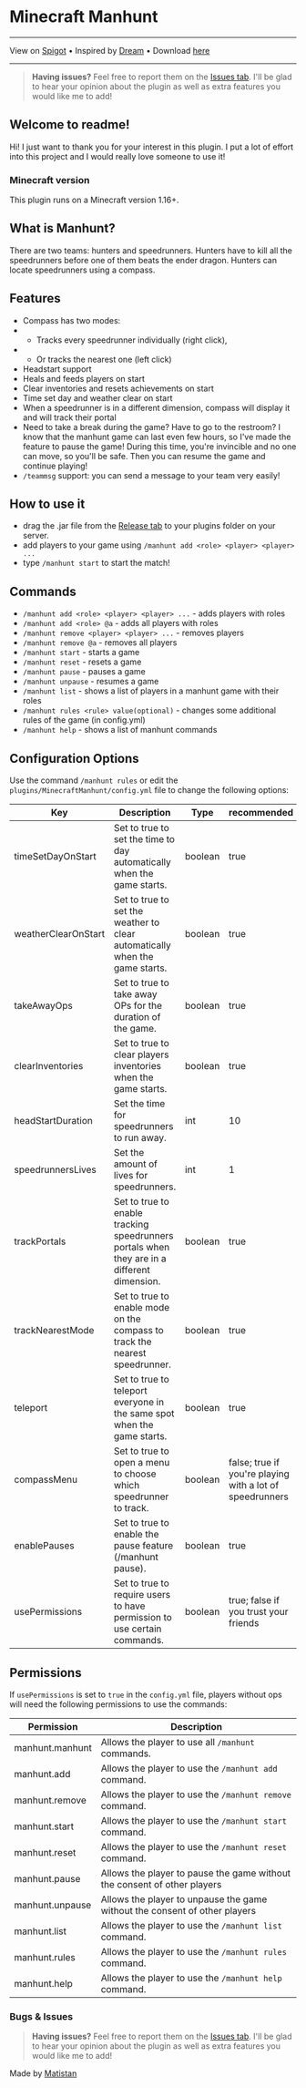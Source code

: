 # Minecraft Manhunt

---

View on [Spigot](https://www.spigotmc.org/resources/manhunt.109010/) • 
Inspired by [Dream](https://www.youtube.com/@dream) • 
Download [here](https://github.com/Matistan/MinecraftManhunt/releases)

---

> **Having issues?** Feel free to report them on the [Issues tab](https://github.com/Matistan/MinecraftManhunt/issues). I'll be glad to hear your opinion about the plugin as well as extra features you would like me to add!

## Welcome to readme!

Hi! I just want to thank you for your interest in this plugin. I put a lot of effort into this project and I would really love someone to use it!

### Minecraft version

This plugin runs on a Minecraft version 1.16+.

## What is Manhunt?

There are two teams: hunters and speedrunners. Hunters have to kill all the speedrunners before one of them beats the ender dragon. Hunters can locate speedrunners using a compass.

## Features

- Compass has two modes:
- - Tracks every speedrunner individually (right click),
- - Or tracks the nearest one (left click)
- Headstart support
- Heals and feeds players on start
- Clear inventories and resets achievements on start
- Time set day and weather clear on start
- When a speedrunner is in a different dimension, compass will display it and will track their portal
- Need to take a break during the game? Have to go to the restroom? I know that the manhunt game can last even few hours, so I've made the feature to pause the game! During this time, you're invincible and no one can move, so you'll be safe. Then you can resume the game and continue playing!
- `/teammsg` support: you can send a message to your team very easily!

## How to use it

- drag the .jar file from the [Release tab](https://github.com/Matistan/MinecraftManhunt/releases) to your plugins folder on your server.
- add players to your game using `/manhunt add <role> <player> <player> ... `
- type `/manhunt start` to start the match!

## Commands

- `/manhunt add <role> <player> <player> ...` - adds players with roles
- `/manhunt add <role> @a` - adds all players with roles
- `/manhunt remove <player> <player> ...` - removes players
- `/manhunt remove @a` - removes all players
- `/manhunt start` - starts a game
- `/manhunt reset` - resets a game
- `/manhunt pause` - pauses a game
- `/manhunt unpause` - resumes a game
- `/manhunt list` - shows a list of players in a manhunt game with their roles
- `/manhunt rules <rule> value(optional)` - changes some additional rules of the game (in config.yml)
- `/manhunt help` - shows a list of manhunt commands

## Configuration Options

Use the command `/manhunt rules` or edit the `plugins/MinecraftManhunt/config.yml` file to change the following options:

| Key                 | Description                                                                                 | Type    | recommended                                              |
|---------------------|---------------------------------------------------------------------------------------------|---------|----------------------------------------------------------|
| timeSetDayOnStart   | Set to true to set the time to day automatically when the game starts.                      | boolean | true                                                     |
| weatherClearOnStart | Set to true to set the weather to clear automatically when the game starts.                 | boolean | true                                                     |
| takeAwayOps         | Set to true to take away OPs for the duration of the game.                                  | boolean | true                                                     |
| clearInventories    | Set to true to clear players inventories when the game starts.                              | boolean | true                                                     |
| headStartDuration   | Set the time for speedrunners to run away.                                                  | int     | 10                                                       |
| speedrunnersLives   | Set the amount of lives for speedrunners.                                                   | int     | 1                                                        |
| trackPortals        | Set to true to enable tracking speedrunners portals when they are in a different dimension. | boolean | true                                                     |
| trackNearestMode    | Set to true to enable mode on the compass to track the nearest speedrunner.                 | boolean | true                                                     |
| teleport            | Set to true to teleport everyone in the same spot when the game starts.                     | boolean | true                                                     |
| compassMenu         | Set to true to open a menu to choose which speedrunner to track.                            | boolean | false; true if you're playing with a lot of speedrunners |
| enablePauses        | Set to true to enable the pause feature (/manhunt pause).                                   | boolean | true                                                     |
| usePermissions      | Set to true to require users to have permission to use certain commands.                    | boolean | true; false if you trust your friends                    |

## Permissions

If `usePermissions` is set to `true` in the `config.yml` file, players without ops will need the following permissions to use the commands:

| Permission      | Description                                                                |
|-----------------|----------------------------------------------------------------------------|
| manhunt.manhunt | Allows the player to use all `/manhunt` commands.                          |
| manhunt.add     | Allows the player to use the `/manhunt add` command.                       |
| manhunt.remove  | Allows the player to use the `/manhunt remove` command.                    |
| manhunt.start   | Allows the player to use the `/manhunt start` command.                     |
| manhunt.reset   | Allows the player to use the `/manhunt reset` command.                     |
| manhunt.pause   | Allows the player to pause the game without the consent of other players   |
| manhunt.unpause | Allows the player to unpause the game without the consent of other players |
| manhunt.list    | Allows the player to use the `/manhunt list` command.                      |
| manhunt.rules   | Allows the player to use the `/manhunt rules` command.                     |
| manhunt.help    | Allows the player to use the `/manhunt help` command.                      |

### Bugs & Issues

> **Having issues?** Feel free to report them on the [Issues tab](https://github.com/Matistan/MinecraftManhunt/issues). I'll be glad to hear your opinion about the plugin as well as extra features you would like me to add!


Made by [Matistan](https://github.com/Matistan)
